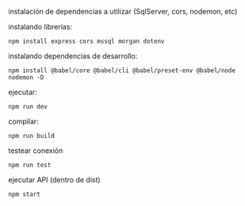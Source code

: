 instalación de dependencias a utilizar (SqlServer, cors, nodemon, etc) 

instalando librerías:

    npm install express cors mssql morgan dotenv

instalando dependencias de desarrollo:

    npm install @babel/core @babel/cli @babel/preset-env @babel/node nodemon -D

ejecutar:

    npm run dev

compilar:

    npm run build

testear conexión

    npm run test

ejecutar API (dentro de dist)

    npm start
